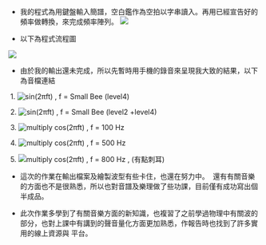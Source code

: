 
* 我的程式為用鍵盤輸入簡譜，空白鑑作為空拍以字串讀入。再用已經宣告好的頻率做轉換，來完成頻率陣列。
  ![](https://upload.cc/i/t3Zn1p.jpg)

* 以下為程式流程圖

![](https://upload.cc/i/E8YU7h.jpg)

* 由於我的輸出還未完成，所以先暫時用手機的錄音來呈現我大致的結果，以下為音檔連結 

  1. ![sin(2πft) , f = Small Bee (level4)](http://picosong.com/wFU87/)
  
  2. ![sin(2πft) , f = Small Bee (level2 +level4)](http://picosong.com/wFUEu/)
  
  3. ![multiply cos(2πft) , f = 100 Hz](http://picosong.com/wFU8s/)
  
  4. ![multiply cos(2πft) , f = 500 Hz](http://picosong.com/wFU8n/)
  
  5. ![multiply cos(2πft) , f = 800 Hz  , (有點刺耳)](http://picosong.com/wFU8P/)

* 這次的作業在輸出檔案及繪製波型有些卡住，也還在努力中。
  還有有關音樂的方面也不是很熟悉，所以也對音譜及樂理做了些功課，目前僅有成功寫出個半成品。
  
* 此次作業多學到了有關音樂方面的新知識，也複習了之前學過物理中有關波的部分，也對上課中有講到的聲音量化方面更加熟悉，作報告時也找到了許多實用的線上資源與   平台。

